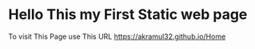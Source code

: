 <h1>Hello This my First Static web page</h1>
<p>To visit This Page use This URL <a href="https://akramul32.github.io/Home">https://akramul32.github.io/Home</a></p>
